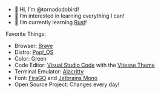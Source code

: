 - 👋 Hi, I’m @tornadodobird!
- 👀 I’m interested in learning everything I can!
- 🌱 I’m currently learning [Rust](rust-lang.org)!

Favorite Things:

- Browser: [Brave](https:brave.com/)
- Distro: [Pop!_OS](https://pop.system76.com/)
- Color: Green
- Code Editor: [Visual Studio Code](https://code.visualstudio.com/) with the [Vitesse Theme](https://github.com/antfu/vscode-theme-vitesse)
- Terminal Emulator: [Alacritty](https://github.com/alacritty/alacritty/)
- Font: [FiraGO](https://bboxtype.com/specimine/FiraGO) and [Jetbrains Mono](https://www.jetbrains.com/lp/mono/)
- Open Source Project: Changes every day!
